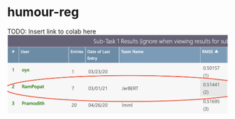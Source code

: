 # humour-reg

TODO: Insert link to colab here
![alt text](https://github.com/rampopat/humour-reg/blob/master/competition.png)
